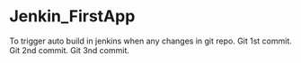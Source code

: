 # Jenkin_FirstApp
To trigger auto build in jenkins when any changes in git repo.
Git 1st commit.
Git 2nd commit.
Git 3nd commit.
